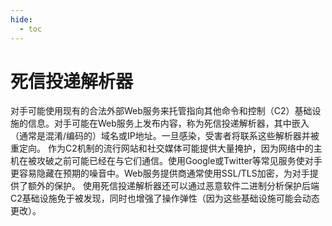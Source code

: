```yaml
---
hide:
  - toc
---
```


# 死信投递解析器

对手可能使用现有的合法外部Web服务来托管指向其他命令和控制（C2）基础设施的信息。对手可能在Web服务上发布内容，称为死信投递解析器，其中嵌入（通常是混淆/编码的）域名或IP地址。一旦感染，受害者将联系这些解析器并被重定向。  作为C2机制的流行网站和社交媒体可能提供大量掩护，因为网络中的主机在被攻破之前可能已经在与它们通信。使用Google或Twitter等常见服务使对手更容易隐藏在预期的噪音中。Web服务提供商通常使用SSL/TLS加密，为对手提供了额外的保护。  使用死信投递解析器还可以通过恶意软件二进制分析保护后端C2基础设施免于被发现，同时也增强了操作弹性（因为这些基础设施可能会动态更改）。

